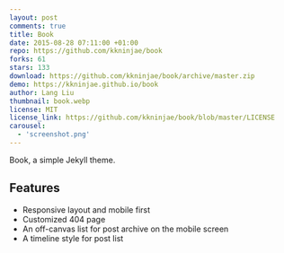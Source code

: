 ```yaml
---
layout: post
comments: true
title: Book
date: 2015-08-28 07:11:00 +01:00
repo: https://github.com/kkninjae/book
forks: 61
stars: 133
download: https://github.com/kkninjae/book/archive/master.zip
demo: https://kkninjae.github.io/book
author: Lang Liu
thumbnail: book.webp
license: MIT
license_link: https://github.com/kkninjae/book/blob/master/LICENSE
carousel:
  - 'screenshot.png'
---
```


Book, a simple Jekyll theme.

## Features

* Responsive layout and mobile first
* Customized 404 page
* An off-canvas list for post archive on the mobile screen
* A timeline style for post list
